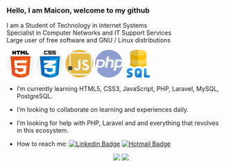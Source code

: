 ### **Hello, I am Maicon, welcome to my github**

I am a Student of Technology in internet Systems  
Specialist in Computer Networks and IT Support Services  
Large user of free software and GNU / Linux distributions


![](img/html.png) ![](img/css.png) ![](img/js.png) ![](img/php.png) ![](img/sql.png)


<!-- <br>
<div align="center">
<img  width="234px" src="https://raw.githubusercontent.com/joaopealves/joaopealves/master/git_documents/Yo.jpeg" /><br>
Me :D<br> -->









- I’m currently learning HTML5, CSS3, JavaScript, PHP, Laravel, MySQL, PostgreSQL.
- I’m looking to collaborate on learning and experiences daily.
- I’m looking for help with PHP, Laravel and and everything that revolves in this ecosystem.
- How to reach me: [![Linkedin Badge](https://img.shields.io/badge/-LinkedIn-blue?style=flat-square&logo=Linkedin&logoColor=white&link=https://www.linkedin.com/in/daniele-oliveira-lucas-8a685683/)](https://www.linkedin.com/in/maiconkistemmacher/) [![Hotmail Badge](https://img.shields.io/badge/-Gmail-0078D4?style=flat-square&logo=microsoft-outlook&logoColor=white&link=mailto:daniele_oli_lucas@hotmail.com)](mailto:maicon.kistemmacher@gmail.com)

    <div align="center">
     <img width="434px" src="https://github-readme-stats.vercel.app/api?username=maiconkistemmacher&hide=contribs,prs" />

    <img width="434px" src="https://github-readme-stats.vercel.app/api/top-langs/?username=maiconkistemmacher&langs_count=8)](https://github.com/maiconkistemmacher/sssgithub-readme-statsl" />